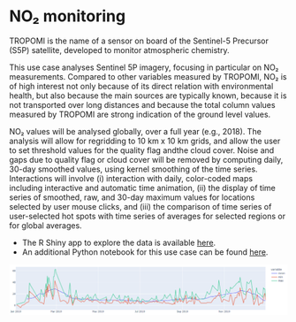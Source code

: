# NO₂ monitoring

TROPOMI is the name of a sensor on board of the Sentinel-5 Precursor (S5P) satellite, developed to monitor atmospheric chemistry.

This use case analyses Sentinel 5P imagery, focusing in particular on NO₂ measurements. Compared to other variables measured by TROPOMI, NO₂ is of high interest not only because of its direct relation with environmental health, but also because the main sources are typically known, because it is not transported over long distances and because the total column values measured by TROPOMI are strong indication of the ground level values.

NO₂ values will be analysed globally, over a full year (e.g., 2018). The analysis will allow for regridding to 10 km x 10 km grids, and allow the user to set threshold values for the quality flag andthe cloud cover. Noise and gaps due to quality flag or cloud cover will be removed by computing daily, 30-day smoothed values, using kernel smoothing of the time series. Interactions will involve (i) interaction with daily, color-coded maps including interactive and automatic time animation, (ii) the display of time series of smoothed, raw, and 30-day maximum values for locations selected by user mouse clicks, and (iii) the comparison of time series of user-selected hot spots with time series of averages for selected regions or for global averages.

- The R Shiny app to explore the data is available [here](https://github.com/Open-EO/r4openeo-usecases/tree/main/uc3-s5p-dashboard).
- An additional Python notebook for this use case can be found [here](https://github.com/openEOPlatform/sample-notebooks/blob/main/sentinel-5p.ipynb).

<CodeSwitcher>
<template v-slot:py>

```python
year = 2019
# Münster
extent = {
    "type": "Polygon",
    "coordinates": [[
        [7.737228350528245,51.86687168604513],
        [7.507741544165615,51.86687168604513],
        [7.507741544165615,52.05013100121914],
        [7.737228350528245,52.05013100121914],
        [7.737228350528245,51.86687168604513]
    ]]
}
moving_average_window = 31
method = "max" # mean or max or min


udf = openeo.UDF("""
from pandas import Series
import numpy as np

def apply_timeseries(series: Series, context: dict) -> Series:
    return np.convolve(series, np.ones({n})/{n}, mode='same')
""".format(n = moving_average_window))


datacube = connection.load_collection("TERRASCOPE_S5P_L3_NO2_TD_V1", spatial_extent = extent, temporal_extent = [f"{year}-01-01", f"{year}-12-31"])
datacube = datacube.apply_dimension(dimension = "t", process = "array_interpolate_linear")
if method == "mean":
    datacube = datacube.apply_dimension(dimension = "t", process = udf)
datacube = datacube.aggregate_spatial(geometries = extent, reducer = method)
datacube = datacube.save_result(format = "JSON")


results = connection.execute(datacube)
results = {k: v[0][0] for k, v in result.items()}
```

</template>
<template v-slot:r>

```r

```

</template>
<template v-slot:js>

*No JavaScript code available yet.*

</template>
</CodeSwitcher>

![min/max/mean NO2 chart](chart.png)